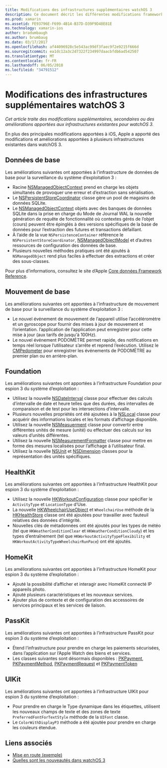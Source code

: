 ```yaml
---
title: Modifications des infrastructures supplémentaires watchOS 3
description: Ce document décrit les différentes modifications framework introduites avec watchOS 3 et comment les utiliser dans Xamarin. Données de base, Core mouvement, Foundation, HealthKit, HomeKit, PassKit et UIKit sont présentées.
ms.prod: xamarin
ms.assetid: FE93796E-F699-4B14-B37D-D39F9D48E81E
ms.technology: xamarin-ios
author: bradumbaugh
ms.author: brumbaug
ms.date: 03/17/2017
ms.openlocfilehash: af44096928c5e543ac99df3faec9f2e9215f666d
ms.sourcegitcommit: ea1dc12a3c2d7322f234997daacbfdb6ad542507
ms.translationtype: MT
ms.contentlocale: fr-FR
ms.lasthandoff: 06/05/2018
ms.locfileid: "34791512"
---
```

# <a name="additional-watchos-3-frameworks-changes"></a>Modifications des infrastructures supplémentaires watchOS 3

_Cet article traite des modifications supplémentaires, secondaires ou des améliorations apportées aux infrastructures existantes pour watchOS 3._

En plus des principales modifications apportées à iOS, Apple a apporté des modifications et améliorations apportées à plusieurs infrastructures existantes dans watchOS 3.


## <a name="core-data"></a>Données de base

Les améliorations suivantes ont apportées à l’infrastructure de données de base pour la surveillance du système d’exploitation 3 :

- Racine [NSManagedObjectContext](https://developer.apple.com/reference/coredata/nsmanagedobjectcontext) prend en charge les objets simultanés de provoquer une erreur et d’extraction sans sérialisation.
- Le [NSPersistentStoreCoordinator](https://developer.apple.com/reference/coredata/nspersistentstorecoordinator) classe gère un pool de magasins de données SQLite.
- Le [NSManagedObjectContext](https://developer.apple.com/reference/coredata/nsmanagedobjectcontext) objets avec des banques de données SQLite dans la prise en charge du Mode de Journal WAL la nouvelle génération de requête de fonctionnalité où contextes gérés de l’objet (cours) peuvent être épinglés à des versions spécifiques de la base de données pour l’extraction des futures et transactions défaillant.
- À l’aide de la vue `NSPersistenceContainer` référence le `NSPersistentStoreCoordinator`, [NSManagedObjectModel](https://developer.apple.com/reference/coredata/nsmanagedobjectmodel) et d’autres ressources de configuration des données de base.
- Plusieurs nouvelles méthodes pratiques ont été ajoutés à `NSManagedObject` rend plus faciles à effectuer des extractions et créer des sous-classes.

Pour plus d’informations, consultez le site d’Apple [Core données Framework Reference](https://developer.apple.com/reference/coredata).


## <a name="core-motion"></a>Mouvement de base

Les améliorations suivantes ont apportées à l’infrastructure de mouvement de base pour la surveillance du système d’exploitation 3 :

- Le nouvel événement de mouvement de l’appareil utilise l’accéléromètre et un gyroscope pour fournir des mises à jour de mouvement et l’orientation. l’application de l’application peut enregistrer pour cette mise à jour (aux tarifs de jusqu'à 100Hz).
- Le nouvel événement PODOMÈTRE permet rapide, des notifications en temps réel lorsque l’utilisateur s’arrête et reprend l’exécution. Utilisez le [CMPedometer](https://developer.apple.com/reference/coremotion/cmpedometer) pour enregistrer les événements de PODOMÈTRE au premier plan ou en arrière-plan.


## <a name="foundation"></a>Foundation

Les améliorations suivantes ont apportées à l’infrastructure Foundation pour espion 3 du système d’exploitation :

- Utilisez la nouvelle [NSDateInterval](https://developer.apple.com/reference/foundation/nsdateinterval) classe pour effectuer des calculs d’intervalle de date et heure telles que des durées, des intervalles de comparaison et de test pour les intersections d’intervalle.
- Plusieurs nouvelles propriétés ont été ajoutées à la [NSLocal](https://developer.apple.com/reference/foundation/nslocale) classe pour acquérir des informations locales et les formats d’affichage disponible.
- Utilisez la nouvelle [NSMeasuerment](https://developer.apple.com/reference/foundation/nsmeasurement) classe pour convertir entre différentes unités de mesure (unité) ou effectuer des calculs sur les valeurs d’unités différentes.
- Utilisez la nouvelle [NSMeasurementFormatter](https://developer.apple.com/reference/foundation/nsmeasurementformatter) classe pour mettre en forme des mesures localisées pour l’affichage à l’utilisateur final.
- Utilisez la nouvelle [NSUnit](https://developer.apple.com/reference/foundation/nsunit) et [NSDimension](https://developer.apple.com/reference/foundation/nsdimension) classes pour la représentation des unités spécifiques.


## <a name="healthkit"></a>HealthKit

Les améliorations suivantes ont apportées à l’infrastructure HealthKit pour espion 3 du système d’exploitation :

- Utilisez la nouvelle [HKWorkoutConfiguration](https://developer.apple.com/reference/healthkit/hkworkoutconfiguration) classe pour spécifier le `ActivityType` et `LocationType` d’Use.
- La nouvelle [HKWheelchairUseObject](https://developer.apple.com/reference/healthkit/hkwheelchairuseobject) et `WheelchairUse` méthode de la [HKHealthStore](https://developer.apple.com/reference/healthkit/hkhealthstore) classe ont été ajoutées pour travailler avec fauteuil relatives des données d’intégrité.
- Nouvelles clés de métadonnées ont été ajoutés pour les types de météo (tel que `HKWeatherConditionClear` et `HKWeatherConditionCloudy`) et les types d’entraînement (tel que `HKWorkoutActivityTypeFlexibility` et `HKWorkoutActivityTypeWheelchairRunPace`) ont été ajoutés.


## <a name="homekit"></a>HomeKit

Les améliorations suivantes ont apportées à l’infrastructure HomeKit pour espion 3 du système d’exploitation :

- Ajouté la possibilité d’afficher et interagir avec HomeKit connecté IP appareils photo.
- Ajouté plusieurs caractéristiques et les nouveaux services.
- Ajouter plus de contexte et de configuration des accessoires de services principaux et les services de liaison.


## <a name="passkit"></a>PassKit

Les améliorations suivantes ont apportées à l’infrastructure PassKit pour espion 3 du système d’exploitation :

- Étend l’infrastructure pour prendre en charge les paiements sécurisées, dans l’application sur l’Apple Watch des biens et services.
- Les classes suivantes sont désormais disponibles : [PKPayment](https://developer.apple.com/reference/passkit/pkpayment), [PKPaymentMethod](https://developer.apple.com/reference/passkit/pkpaymentmethod), [PKPaymentRequest](https://developer.apple.com/reference/passkit/pkpaymentrequest) et [PKPaymentToken](https://developer.apple.com/reference/passkit/pkpaymenttoken)


## <a name="uikit"></a>UIKit

Les améliorations suivantes ont apportées à l’infrastructure UIKit pour espion 3 du système d’exploitation :

- Pour prendre en charge le Type dynamique dans les étiquettes, utilisent les nouveaux champs de texte et des zones de texte `PreferredFontForTextStyle` méthode de la `UIFont` classe.
- Le `ColorWithDisplayP3` méthode a été ajoutée pour prendre en charge les couleurs étendue.


## <a name="related-links"></a>Liens associés

- [Mise en route (exemple)](https://developer.xamarin.com/samples/monotouch/WatchKit/)
- [Quelles sont les nouveautés dans watchOS 3](https://developer.apple.com/library/prerelease/content/releasenotes/General/WhatsNewInwatchOS/Articles/watchOS3.html#//apple_ref/doc/uid/TP40017085-SW1)
